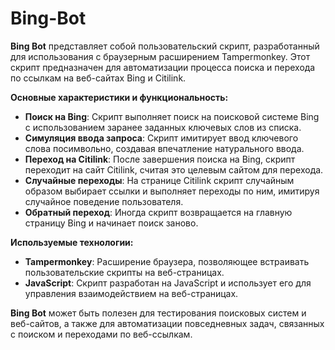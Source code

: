 # Bing-Bot

**Bing Bot** представляет собой пользовательский скрипт, разработанный для использования с браузерным расширением Tampermonkey. Этот скрипт предназначен для автоматизации процесса поиска и перехода по ссылкам на веб-сайтах Bing и Citilink.

**Основные характеристики и функциональность:**

- **Поиск на Bing**: Скрипт выполняет поиск на поисковой системе Bing с использованием заранее заданных ключевых слов из списка.
- **Симуляция ввода запроса**: Скрипт имитирует ввод ключевого слова посимвольно, создавая впечатление натурального ввода.
- **Переход на Citilink**: После завершения поиска на Bing, скрипт переходит на сайт Citilink, считая это целевым сайтом для перехода.
- **Случайные переходы**: На странице Citilink скрипт случайным образом выбирает ссылки и выполняет переходы по ним, имитируя случайное поведение пользователя.
- **Обратный переход**: Иногда скрипт возвращается на главную страницу Bing и начинает поиск заново.

**Используемые технологии:**

- **Tampermonkey**: Расширение браузера, позволяющее встраивать пользовательские скрипты на веб-страницах.
- **JavaScript**: Скрипт разработан на JavaScript и использует его для управления взаимодействием на веб-страницах.

**Bing Bot** может быть полезен для тестирования поисковых систем и веб-сайтов, а также для автоматизации повседневных задач, связанных с поиском и переходами по веб-ссылкам.
